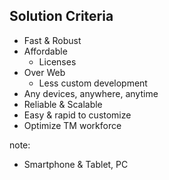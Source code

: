 ##  Solution Criteria

- Fast & Robust <!-- .element: class="fragment" -->
- Affordable <!-- .element: class="fragment" -->  
  - Licenses <!-- .element: class="fragment" -->
- Over Web <!-- .element: class="fragment" -->
  - Less custom development <!-- .element: class="fragment" -->
- Any devices, anywhere, anytime <!-- .element: class="fragment" -->
- Reliable & Scalable <!-- .element: class="fragment" -->
- Easy & rapid to customize <!-- .element: class="fragment" -->
- Optimize TM workforce <!-- .element: class="fragment" -->


note:
- Smartphone & Tablet, PC